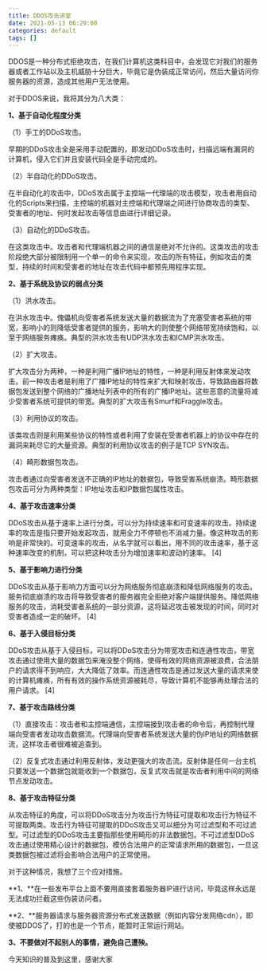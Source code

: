 ```yaml
---
title: DDOS攻击讲堂
date: 2021-05-13 06:29:00
categories: default
tags: []
---
```

DDOS是一种分布式拒绝攻击，在我们计算机这类科目中，会发现它对我们的服务器或者工作站以及主机威胁十分巨大，毕竟它是伪装成正常访问，然后大量访问你服务器的资源，造成其他用户无法使用。

对于DDOS来说，我将其分为八大类：

**1、基于自动化程度分类**

（1）手工的DDoS攻击。

早期的DDoS攻击全是采用手动配置的，即发动DDoS攻击时，扫描远端有漏洞的计算机，侵入它们并且安装代码全是手动完成的。

（2）半自动化的DDoS攻击。

在半自动化的攻击中，DDoS攻击属于主控端一代理端的攻击模型，攻击者用自动化的Scripts来扫描，主控端的机器对主控端和代理端之间进行协商攻击的类型、受害者的地址、何时发起攻击等信息由进行详细记录。

（3）自动化的DDoS攻击。

在这类攻击中。攻击者和代理端机器之间的通信是绝对不允许的。这类攻击的攻击阶段绝大部分被限制用一个单一的命令来实现，攻击的所有特征，例如攻击的类型，持续的时间和受害者的地址在攻击代码中都预先用程序实现。

**2、基于系统及协议的弱点分类**

（1）洪水攻击。

在洪水攻击中。傀儡机向受害者系统发送大量的数据流为了充塞受害者系统的带宽，影响小的则降低受害者提供的服务，影响大的则使整个网络带宽持续饱和，以至于网络服务瘫痪。典型的洪水攻击有UDP洪水攻击和ICMP洪水攻击。

（2）扩大攻击。

扩大攻击分为两种，一种是利用广播lP地址的特性，一种是利用反射体来发动攻击。前一种攻击者是利用了广播IP地址的特性来扩大和映射攻击，导致路由器将数据包发送到整个网络的广播地址列表中的所有的广播IP地址。这些恶意的流量将减少受害者系统可提供的带宽。典型的扩大攻击有Smurf和Fraggle攻击。

（3）利用协议的攻击。

该类攻击则是利用某些协议的特性或者利用了安装在受害者机器上的协议中存在的漏洞来耗尽它的大量资源。典型的利用协议攻击的例子是TCP SYN攻击。

（4）畸形数据包攻击。

攻击者通过向受害者发送不正确的IP地址的数据包，导致受害系统崩溃。畸形数据包攻击可分为两种类型：IP地址攻击和IP数据包属性攻击。

**4、基于攻击速率分类**

DDoS攻击从基于速率上进行分类，可以分为持续速率和可变速率的攻击。持续速率的攻击是指只要开始发起攻击，就用全力不停顿也不消减力量。像这种攻击的影响是非常快的。可变速率的攻击，从名字就可以看出，用不同的攻击速率，基于这种速率改变的机制，可以把这种攻击分为增加速率和波动的速率。 \[4\]

**5、基于影响力进行分类**

DDoS攻击从基于影响力方面可以分为网络服务彻底崩溃和降低网络服务的攻击。服务彻底崩溃的攻击将导致受害者的服务器完全拒绝对客户端提供服务。降低网络服务的攻击，消耗受害者系统的一部分资源，这将延迟攻击被发现的时间，同时对受害者造成一定的破坏。 \[4\]

**6、基于入侵目标分类**

DDoS攻击从基于入侵目标，可以将DDoS攻击分为带宽攻击和连通性攻击，带宽攻击通过使用大量的数据包来淹没整个网络，使得有效的网络资源被浪费，合法朋户的请求得不到响应，大大降低了效率。而连通性攻击是通过发送大量的请求来使的计算机瘫痪，所有有效的操作系统资源被耗尽，导致计算机不能够再处理合法的用户请求。 \[4\]

**7、基于攻击路线分类**

（1）直接攻击：攻击者和主控端通信，主控端接到攻击者的命令后，再控制代理端向受害者发动攻击数据流。代理端向受害者系统发送大量的伪IP地址的网络数据流，这样攻击者很难被追查到。

（2）反复式攻击通过利用反射体，发动更强大的攻击流。反射体是任何一台主机只要发送一个数据包就能收到一个数据包，反复式攻击就是攻击者利用中间的网络节点发动攻击。

**8、基于攻击特征分类**

从攻击特征的角度，可以将DDoS攻击分为攻击行为特征可提取和攻击行为特征不可提取两类。攻击行为特征可提取的DDoS攻击又可以细分为可过滤型和不可过滤型。可过滤型的DDoS攻击主要指那些使用畸形的非法数据包。不可过滤型DDoS攻击通过使用精心设计的数据包，模仿合法用户的正常请求所用的数据包，一旦这类数据包被过滤将会影响合法用户的正常使用。

对于这种情况，我想了三个应对措施。

**1、**在一些发布平台上面不要用直接套着服务器IP进行访问，毕竟这样永远是无法成功拦截这些伪装访问者。

**2、**服务器请求与服务器资源分布式发送数据（例如内容分发网络cdn），即使被DDOS了，打的也是一个节点，能暂时正常运行网站。

**3、不要做对不起别人的事情，避免自己遭殃。**

今天知识的普及到这里，感谢大家
